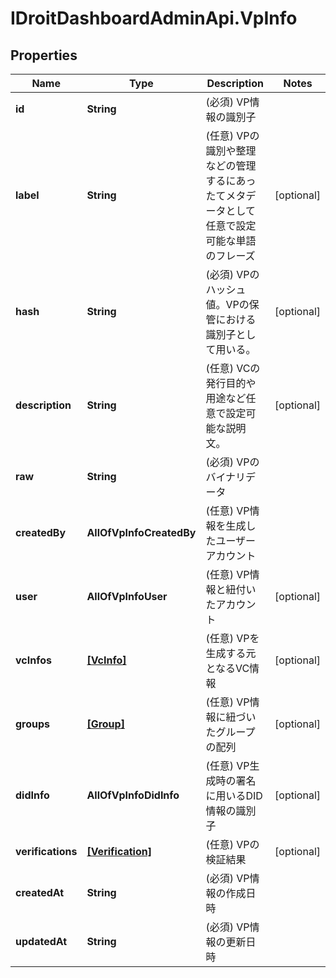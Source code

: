 # IDroitDashboardAdminApi.VpInfo

## Properties
Name | Type | Description | Notes
------------ | ------------- | ------------- | -------------
**id** | **String** | (必須) VP情報の識別子 | 
**label** | **String** | (任意) VPの識別や整理などの管理するにあったてメタデータとして任意で設定可能な単語のフレーズ | [optional] 
**hash** | **String** | (必須) VPのハッシュ値。VPの保管における識別子として用いる。 | [optional] 
**description** | **String** | (任意) VCの発行目的や用途など任意で設定可能な説明文。 | [optional] 
**raw** | **String** | (必須) VPのバイナリデータ | 
**createdBy** | **AllOfVpInfoCreatedBy** | (任意) VP情報を生成したユーザーアカウント | 
**user** | **AllOfVpInfoUser** | (任意) VP情報と紐付いたアカウント | [optional] 
**vcInfos** | [**[VcInfo]**](VcInfo.md) | (任意) VPを生成する元となるVC情報 | [optional] 
**groups** | [**[Group]**](Group.md) | (任意) VP情報に紐づいたグループの配列 | [optional] 
**didInfo** | **AllOfVpInfoDidInfo** | (任意) VP生成時の署名に用いるDID情報の識別子 | [optional] 
**verifications** | [**[Verification]**](Verification.md) | (任意) VPの検証結果 | [optional] 
**createdAt** | **String** | (必須) VP情報の作成日時 | 
**updatedAt** | **String** | (必須) VP情報の更新日時 | 
